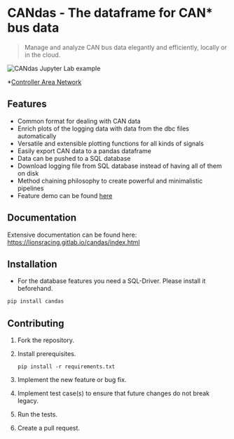 # CANdas - The dataframe for CAN* bus data

> Manage and analyze CAN bus data elegantly and efficiently, locally or in the cloud.

![CANdas Jupyter Lab example](http://img.lionsracing.de/1O1PIJXVSJ4ZCLSM.png)

*[Controller Area Network](https://en.wikipedia.org/wiki/CAN_bus)

## Features

- Common format for dealing with CAN data
- Enrich plots of the logging data with data from the dbc files automatically
- Versatile and extensible plotting functions for all kinds of signals
- Easily export CAN data to a pandas dataframe
- Data can be pushed to a SQL database
- Download logging file from SQL database instead of having all of them on disk
- Method chaining philosophy to create powerful and minimalistic pipelines
- Feature demo can be found [here](https://gist.github.com/JulianWgs/2fa20fabfa87d709a0b6c394eba9266c)

## Documentation

Extensive documentation can be found here: https://lionsracing.gitlab.io/candas/index.html

## Installation

- For the database features you need a SQL-Driver. Please install it beforehand.

```bash
pip install candas
```

## Contributing

1. Fork the repository.

2. Install prerequisites.

   ```
   pip install -r requirements.txt
   ```

3. Implement the new feature or bug fix.

4. Implement test case(s) to ensure that future changes do not break legacy.

5. Run the tests.

6. Create a pull request.
